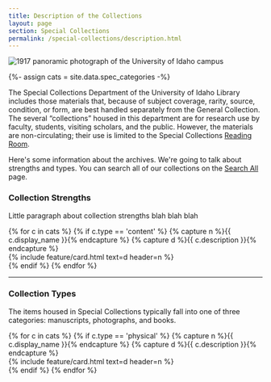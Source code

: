 ```yaml
---
title: Description of the Collections
layout: page
section: Special Collections
permalink: /special-collections/description.html
---
```


<div class="row mb-3">
  <div class="col-md-12">
    <img class="img-fluid" src="{{ site.lib-media }}/spec/carousel/spec_crop2.jpg" alt="1917 panoramic photograph of the University of Idaho campus">
  </div>
</div>

{%- assign cats = site.data.spec_categories -%}

The Special Collections Department of the University of Idaho Library includes those materials that, because of subject coverage, rarity, source, condition, or form, are best handled separately from the General Collection. 
The several “collections” housed in this department are for research use by faculty, students, visiting scholars, and the public. 
However, the materials are non-circulating; their use is limited to the Special Collections [Reading Room](https://www.lib.uidaho.edu/special-collections/plan.html).

Here's some information about the archives. We're going to talk about strengths and types. You can search all of our collections on the [Search All](/special-collections/searchall.html) page.

<div class="row">
<div class="col-md-12"><h3>Collection Strengths</h3>
<p>Little paragraph about collection strengths blah blah blah</p>
</div>
{% for c in cats %}
{% if c.type == 'content' %}
{% capture n %}{{ c.display_name }}{% endcapture %}
{% capture d %}{{ c.description }}{% endcapture %}
<div class="col-md-6">
{% include feature/card.html text=d header=n %}
</div>
{% endif %}
{% endfor %}
</div>

<hr>

<div class="row">
<div class="col-md-12"><h3>Collection Types</h3>
<p>The items housed in Special Collections typically fall into one of three categories: manuscripts, photographs, and books.</p>
</div>
{% for c in cats %}
{% if c.type == 'physical' %}
{% capture n %}{{ c.display_name }}{% endcapture %}
{% capture d %}{{ c.description }}{% endcapture %}
<div class="col-md-4">
{% include feature/card.html text=d header=n %}
</div>
{% endif %}
{% endfor %}
</div>